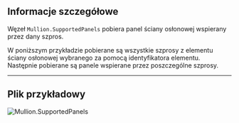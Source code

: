 ## Informacje szczegółowe
Węzeł `Mullion.SupportedPanels` pobiera panel ściany osłonowej wspierany przez dany szpros.

W poniższym przykładzie pobierane są wszystkie szprosy z elementu ściany osłonowej wybranego za pomocą identyfikatora elementu. Następnie pobierane są panele wspierane przez poszczególne szprosy.
___
## Plik przykładowy

![Mullion.SupportedPanels](./Revit.Elements.Mullion.SupportedPanels_img.jpg)
